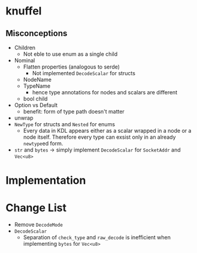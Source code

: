 # knuffel

## Misconceptions

- Children
  - Not eble to use enum as a single child
- Nominal
  - Flatten properties (analogous to serde)
    - Not implemented `DecodeScalar` for structs
  - NodeName
  - TypeName
    - hence type annotations for nodes and scalars are different
  - bool child
- Option vs Default
  - benefit: form of type path doesn't matter 
- unwrap
- `NewType` for structs and `Nested` for enums
  - Every data in KDL appears either as a scalar wrapped in a node or a node itself. Therefore every type can exsist only in an already `newtype`ed form.
- `str` and `bytes` → simply implement `DecodeScalar` for `SocketAddr` and `Vec<u8>`

# Implementation

# Change List

- Remove `DecodeMode`
- `DecodeScalar`
  - Separation of `check_type` and `raw_decode` is inefficient when implementing `bytes` for `Vec<u8>`

